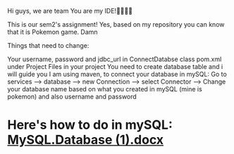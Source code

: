 Hi guys, we are team You are my IDE!🫶🏻🌷😚

This is our sem2's assignment! Yes, based on my repository you can know that it is Pokemon game. Damn

Things that need to change:

Your username, password and jdbc_url in ConnectDatabse class
pom.xml under Project Files in your project
You need to create database table and i will guide you
I am using maven, to connect your database in mySQL: Go to services --> database --> new Connection --> select Connector --> Change your database name based on what you created in mySQL (mine is pokemon) and also username and password

Here's how to do in mySQL: [MySQL.Database (1).docx](https://github.com/YeeFong21/POKEMON/files/15392964/MySQL.Database.1.docx)
=======


